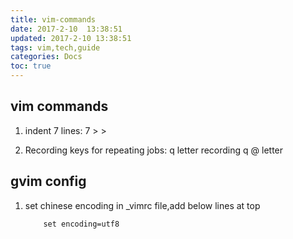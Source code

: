 ```yaml
---
title: vim-commands
date: 2017-2-10  13:38:51
updated: 2017-2-10 13:38:51
tags: vim,tech,guide
categories: Docs
toc: true
---
```


## vim commands 

1. indent 7 lines:  7 > >

2. Recording keys for repeating jobs: q letter recording  q  @ letter



## gvim config

1. set chinese encoding
	in _vimrc file,add below lines at top 
	```xml
		set encoding=utf8
	```
	
	